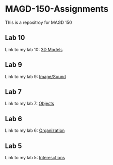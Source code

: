 # MAGD-150-Assignments

This is a repositroy for MAGD 150

## Lab 10
Link to my lab 10: 
[3D Models](https://github.com/Hglittle/MAGD-150-Assignments/blob/master/f19magd150lab10_Little/f19magd150lab10_Little/f19magd150lab10_Little.js)

## Lab 9
Link to my lab 9: 
[Image/Sound](https://github.com/Hglittle/MAGD-150-Assignments/blob/master/f19magd150lab9_Little/f19magd150lab9_Little/f19magd150lab09_Little.js)

## Lab 7
Link to my lab 7: 
[Objects](https://github.com/Hglittle/MAGD-150-Assignments/blob/master/f19magd150lab07_Little%20(1)/f19magd150lab07_Little/f19magd150lab07_Little.js)

## Lab 6
Link to my lab 6:
[Organization](https://github.com/Hglittle/MAGD-150-Assignments/blob/master/f19magd150lab06_Little/f19magd150lab06_Little/f19magd150lab06_Little.js)

## Lab 5
Link to my lab 5:
[Interesctions](https://github.com/Hglittle/MAGD-150-Assignments/blob/master/f19magd150lab05_Little/f19magd150lab05_Little/f19magd150lab05_Little.js)

